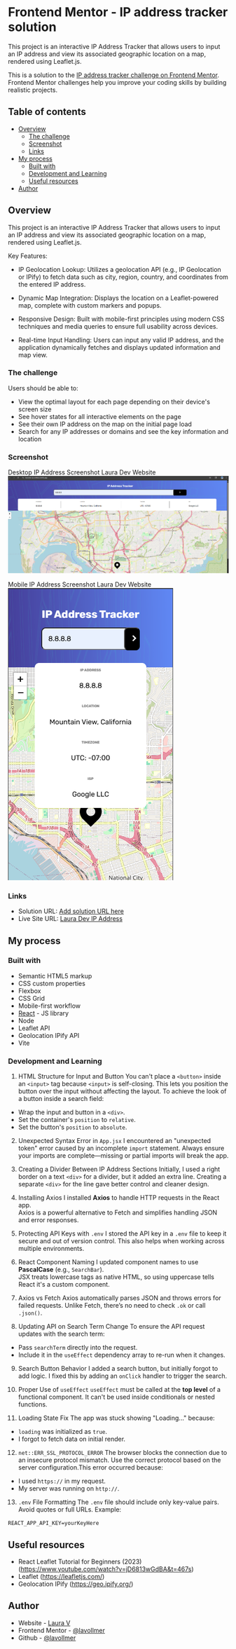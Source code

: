# Frontend Mentor - IP address tracker solution

This project is an interactive IP Address Tracker that allows users to input an IP address and view its associated geographic location on a map, rendered using Leaflet.js.

This is a solution to the [IP address tracker challenge on Frontend Mentor](https://www.frontendmentor.io/challenges/ip-address-tracker-I8-0yYAH0). Frontend Mentor challenges help you improve your coding skills by building realistic projects. 

## Table of contents

- [Overview](#overview)
  - [The challenge](#the-challenge)
  - [Screenshot](#screenshot)
  - [Links](#links)
- [My process](#my-process)
  - [Built with](#built-with)
  - [Development and Learning](#development-and-learning)
  - [Useful resources](#useful-resources)
- [Author](#author)

## Overview

This project is an interactive IP Address Tracker that allows users to input an IP address and view its associated geographic location on a map, rendered using Leaflet.js.

Key Features:
- IP Geolocation Lookup: Utilizes a geolocation API (e.g., IP Geolocation or IPify) to fetch data such as city, region, country, and coordinates from the entered IP address.

- Dynamic Map Integration: Displays the location on a Leaflet-powered map, complete with custom markers and popups.

- Responsive Design: Built with mobile-first principles using modern CSS techniques and media queries to ensure full usability across devices.

- Real-time Input Handling: Users can input any valid IP address, and the application dynamically fetches and displays updated information and map view.

### The challenge

Users should be able to:

- View the optimal layout for each page depending on their device's screen size
- See hover states for all interactive elements on the page
- See their own IP address on the map on the initial page load
- Search for any IP addresses or domains and see the key information and location

### Screenshot

Desktop IP Address Screenshot Laura Dev Website
![Desktop IP Address Screenshot](./src/assets/desktop-ipaddress-readme.png)

Mobile IP Address Screenshot Laura Dev Website
![Mobile IP Address Screenshot](./src/assets/mobile-ipaddress-readme.png)

### Links

- Solution URL: [Add solution URL here](https://your-solution-url.com)
- Live Site URL: [Laura Dev IP Address](https://lauradev-ip-address.netlify.app/)

## My process

### Built with

- Semantic HTML5 markup
- CSS custom properties
- Flexbox
- CSS Grid
- Mobile-first workflow
- [React](https://reactjs.org/) - JS library
- Node
- Leaflet API
- Geolocation IPify API
- Vite

### Development and Learning

 1. HTML Structure for Input and Button
You can't place a `<button>` inside an `<input>` tag because `<input>` is self-closing. This lets you position the button over the input without affecting the layout. To achieve the look of a button inside a search field:

- Wrap the input and button in a `<div>`.
- Set the container's `position` to `relative`.
- Set the button's `position` to `absolute`.

 2. Unexpected Syntax Error in `App.jsx`
I encountered an "unexpected token" error caused by an incomplete `import` statement. Always ensure your imports are complete—missing or partial imports will break the app.


 3. Creating a Divider Between IP Address Sections
Initially, I used a right border on a text `<div>` for a divider, but it added an extra line. Creating a separate `<div>` for the line gave better control and cleaner design.


 4. Installing Axios
I installed **Axios** to handle HTTP requests in the React app.  
Axios is a powerful alternative to Fetch and simplifies handling JSON and error responses.


 5. Protecting API Keys with `.env`
I stored the API key in a `.env` file to keep it secure and out of version control. This also helps when working across multiple environments.

 6. React Component Naming
I updated component names to use **PascalCase** (e.g., `SearchBar`).  
JSX treats lowercase tags as native HTML, so using uppercase tells React it's a custom component.


 7. Axios vs Fetch
Axios automatically parses JSON and throws errors for failed requests. Unlike Fetch, there’s no need to check `.ok` or call `.json()`.


 8. Updating API on Search Term Change
To ensure the API request updates with the search term:

- Pass `searchTerm` directly into the request.
- Include it in the `useEffect` dependency array to re-run when it changes.


 9. Search Button Behavior
I added a search button, but initially forgot to add logic. I fixed this by adding an `onClick` handler to trigger the search.

 10. Proper Use of `useEffect`
`useEffect` must be called at the **top level** of a functional component. It can't be used inside conditionals or nested functions.

 11. Loading State Fix
The app was stuck showing "Loading..." because:

- `loading` was initialized as `true`.
- I forgot to fetch data on initial render.

 12. `net::ERR_SSL_PROTOCOL_ERROR`
The browser blocks the connection due to an insecure protocol mismatch. Use the correct protocol based on the server configuration.This error occurred because:

- I used `https://` in my request.
- My server was running on `http://`.

 13. `.env` File Formatting
The `.env` file should include only key-value pairs.  
Avoid quotes or full URLs. Example:
```env
REACT_APP_API_KEY=yourKeyHere
```

## Useful resources

- React Leaflet Tutorial for Beginners (2023) (https://www.youtube.com/watch?v=jD6813wGdBA&t=467s)
- Leaflet (https://leafletjs.com/)
- Geolocation IPify (https://geo.ipify.org/)

## Author

- Website - [Laura V](www.lauradeveloper.com)
- Frontend Mentor - [@lavollmer](https://www.frontendmentor.io/profile/lavollmer)
- Github - [@lavollmer](https://github.com/lavollmer)